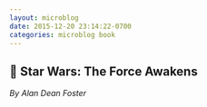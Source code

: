 ```yaml
---
layout: microblog
date: 2015-12-20 23:14:22-0700
categories: microblog book
---
```

## 📖 Star Wars: The Force Awakens
*By Alan Dean Foster*